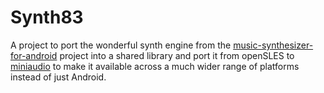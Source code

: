 # Synth83

A project to port the wonderful synth engine from the [music-synthesizer-for-android](https://github.com/google/music-synthesizer-for-android) project into a shared library and port it from openSLES to [miniaudio](https://github.com/mackron/miniaudio) to make it available across a much wider range of platforms instead of just Android.